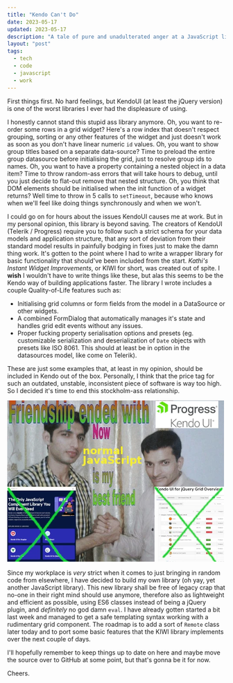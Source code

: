 ```yaml
---
title: "Kendo Can't Do"
date: 2023-05-17
updated: 2023-05-17
description: "A tale of pure and unadulterated anger at a JavaScript library"
layout: "post"
tags:
  - tech
  - code
  - javascript
  - work
---
```


First things first. No hard feelings, but KendoUI (at least the jQuery version) is one of the worst libraries I ever had the displeasure of using.

I honestly cannot stand this stupid ass library anymore.
Oh, you want to re-order some rows in a grid widget?
Here's a row index that doesn't respect grouping, sorting or any other features of the widget and just doesn't work as soon as you don't have linear numeric `id` values.
Oh, you want to show group titles based on a separate data-source?
Time to preload the entire group datasource before initialising the grid, just to resolve group ids to names.
Oh, you want to have a property containing a nested object in a data item?
Time to throw random-ass errors that will take hours to debug, until you just decide to flat-out remove that nested structure.
Oh, you think that DOM elements should be initialised when the init function of a widget returns?
Well time to throw in 5 calls to `setTimeout`, because who knows when we'll feel like doing things synchronously and when we won't.

I could go on for hours about the issues KendoUI causes me at work.
But in my personal opinion, this library is beyond saving.
The creators of KendoUI (Telerik / Progress) require you to follow such a strict schema for your data models and application structure, that any sort of deviation from their standard model results in painfully bodging in fixes just to make the damn thing work.
It's gotten to the point where I had to write a wrapper library for basic functionality that should've been included from the start.
*Kathi's Instant Widget Improvements*, or KIWI for short, was created out of spite.
I **wish** I wouldn't have to write things like these, but alas this seems to be the Kendo way of building applications faster.
The library I wrote includes a couple Quality-of-Life features such as:

* Initialising grid columns or form fields from the model in a DataSource or other widgets.
* A combined FormDialog that automatically manages it's state and handles grid edit events without any issues.
* Proper fucking property serialisation options and presets (eg. customizable serialization and deserialization of `Date` objects with presets like ISO 8061. This should at least be in option in the datasources model, like come on Telerik).

These are just some examples that, at least in my opinion, should be included in Kendo out of the box.
Personally, I think that the price tag for such an outdated, unstable, inconsistent piece of software is way too high. So I decided it's time to end this stockholm-ass relationship.

![The "friendship ended with mudasir" meme edited to "friendship ended with Kendo UI"](/images/posts/friendship-ended-with-kendoui.webp)

Since my workplace is *very* strict when it comes to just bringing in random code from elsewhere, I have decided to build my own library (oh yay, yet another JavaScript library).
This new library shall be free of legacy crap that no-one in their right mind should use anymore, therefore also as lightweight and efficient as possible, using ES6 classes instead of being a jQuery plugin, and *definitely* no god damn `eval`.
I have already gotten started a bit last week and managed to get a safe templating syntax working with a rudimentary grid component.
The roadmap is to add a sort of `Remote` class later today and to port some basic features that the KIWI library implements over the next couple of days.

I'll hopefully remember to keep things up to date on here and maybe move the source over to GitHub at some point, but that's gonna be it for now.

Cheers.
